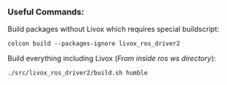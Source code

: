 ### Useful Commands:
Build packages without Livox which requires special buildscript:
```
colcon build --packages-ignore livox_ros_driver2

```
Build everything including Livox (*From inside ros ws directory*):
```
./src/livox_ros_driver2/build.sh humble
```
